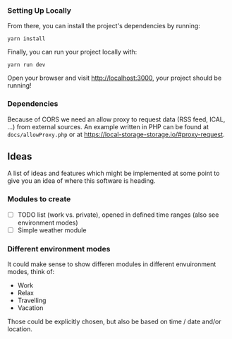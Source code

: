 ### Setting Up Locally

From there, you can install the project's dependencies by running:

```shell
yarn install
```

Finally, you can run your project locally with:

```shell
yarn run dev
```

Open your browser and visit <http://localhost:3000>, your project should be running!

### Dependencies

Because of CORS we need an allow proxy to request data (RSS feed, ICAL, …) from
external sources. An example written in PHP can be found at
`docs/allowProxy.php` or at https://local-storage-storage.io/#proxy-request.

## Ideas

A list of ideas and features which might be implemented at some point to give
you an idea of where this software is heading.

### Modules to create

- [ ] TODO list (work vs. private), opened in defined time ranges (also see environment modes)
- [ ] Simple weather module

### Different environment modes

It could make sense to show differen modules in different envuironment modes,
think of:

- Work
- Relax
- Travelling
- Vacation

Those could be explicitly chosen, but also be based on time / date and/or
location.
